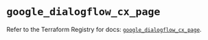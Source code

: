 # `google_dialogflow_cx_page`

Refer to the Terraform Registry for docs: [`google_dialogflow_cx_page`](https://registry.terraform.io/providers/hashicorp/google-beta/6.33.0/docs/resources/google_dialogflow_cx_page).
